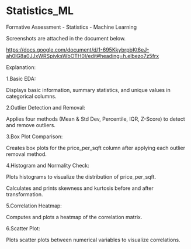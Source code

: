 # Statistics_ML
Formative Assessment - Statistics - Machine Learning

Screenshots are attached in the document below.

https://docs.google.com/document/d/1-695KkybrpbKt6eJ-ah0lG8a0JJxWRSpivksWbOTH0I/edit#heading=h.elbezo7z5frx

Explanation:

1.Basic EDA:

Displays basic information, summary statistics, and unique values in categorical columns.

2.Outlier Detection and Removal:

Applies four methods (Mean & Std Dev, Percentile, IQR, Z-Score) to detect and remove outliers.

3.Box Plot Comparison:

Creates box plots for the price_per_sqft column after applying each outlier removal method.

4.Histogram and Normality Check:

Plots histograms to visualize the distribution of price_per_sqft.

Calculates and prints skewness and kurtosis before and after transformation.

5.Correlation Heatmap:

Computes and plots a heatmap of the correlation matrix.

6.Scatter Plot:

Plots scatter plots between numerical variables to visualize correlations.

